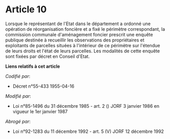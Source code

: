 # Article 10

Lorsque le représentant de l'Etat dans le département a ordonné une opération de réorganisation foncière et a fixé le
périmètre correspondant, la commission communale d'aménagement foncier prescrit une enquête publique destinée à recueillir
les observations des propriétaires et exploitants de parcelles situées à l'intérieur de ce périmètre sur l'étendue de leurs
droits et l'état de leurs parcelles. Les modalités de cette enquête sont fixées par décret en Conseil d'Etat.

**Liens relatifs à cet article**

_Codifié par_:

  - Décret n°55-433 1955-04-16

_Modifié par_:

  - Loi n°85-1496 du 31 décembre 1985 - art. 2 () JORF 3 janvier 1986 en vigueur le 1er janvier 1987

_Abrogé par_:

  - Loi n°92-1283 du 11 décembre 1992 - art. 5 (V) JORF 12 décembre 1992
